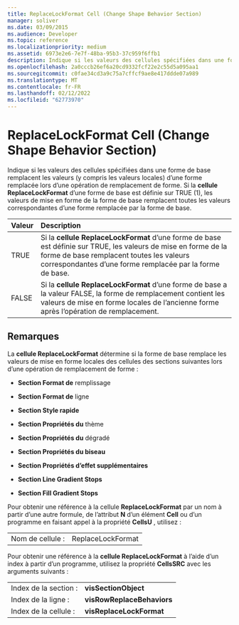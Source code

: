 ```yaml
---
title: ReplaceLockFormat Cell (Change Shape Behavior Section)
manager: soliver
ms.date: 03/09/2015
ms.audience: Developer
ms.topic: reference
ms.localizationpriority: medium
ms.assetid: 6973e2e6-7e7f-48ba-95b3-37c959f6ffb1
description: Indique si les valeurs des cellules spécifiées dans une forme de base remplacent les valeurs (y compris les valeurs locales) d’une forme remplacée lors d’une opération de remplacement de forme. Si la cellule ReplaceLockFormat d’une forme de base est définie sur TRUE (1), les valeurs de mise en forme de la forme de base remplacent toutes les valeurs correspondantes d’une forme remplacée par la forme de base.
ms.openlocfilehash: 2a0cccb26ef6a20cd9332fcf22e2c55d5a095aa1
ms.sourcegitcommit: c0fae34cd3a9c75a7cffcf9ae8e417ddde07a989
ms.translationtype: MT
ms.contentlocale: fr-FR
ms.lasthandoff: 02/12/2022
ms.locfileid: "62773970"
---
```

# <a name="replacelockformat-cell-change-shape-behavior-section"></a>ReplaceLockFormat Cell (Change Shape Behavior Section)

Indique si les valeurs des cellules spécifiées dans une forme de base remplacent les valeurs (y compris les valeurs locales) d’une forme remplacée lors d’une opération de remplacement de forme. Si la **cellule ReplaceLockFormat** d’une forme de base est définie sur TRUE (1), les valeurs de mise en forme de la forme de base remplacent toutes les valeurs correspondantes d’une forme remplacée par la forme de base. 
  
|**Valeur**|**Description**|
|:-----|:-----|
|TRUE  <br/> |Si la **cellule ReplaceLockFormat** d’une forme de base est définie sur TRUE, les valeurs de mise en forme de la forme de base remplacent toutes les valeurs correspondantes d’une forme remplacée par la forme de base. |
|FALSE  <br/> |Si la **cellule ReplaceLockFormat** d’une forme de base a la valeur FALSE, la forme de remplacement contient les valeurs de mise en forme locales de l’ancienne forme après l’opération de remplacement. |
   
## <a name="remarks"></a>Remarques

La **cellule ReplaceLockFormat** détermine si la forme de base remplace les valeurs de mise en forme locales des cellules des sections suivantes lors d’une opération de remplacement de forme : 
  
- **Section Format de** remplissage 
    
- **Section Format de** ligne 
    
- **Section Style rapide** 
    
- **Section Propriétés du** thème 
    
- **Section Propriétés du** dégradé 
    
- **Section Propriétés du biseau** 
    
- **Section Propriétés d’effet supplémentaires** 
    
- **Section Line Gradient Stops** 
    
- **Section Fill Gradient Stops** 
    
Pour obtenir une référence à la cellule **ReplaceLockFormat** par un nom à partir d’une autre formule, de l’attribut **N** d’un élément **Cell** ou d’un programme en faisant appel à la propriété **CellsU** , utilisez : 
  
|||
|:-----|:-----|
| Nom de cellule :  <br/> | ReplaceLockFormat  <br/> |
   
Pour obtenir une référence à la **cellule ReplaceLockFormat** à l’aide d’un index à partir d’un programme, utilisez la propriété **CellsSRC** avec les arguments suivants : 
  
|||
|:-----|:-----|
| Index de la section :  <br/> |**visSectionObject** <br/> |
| Index de la ligne :  <br/> |**visRowReplaceBehaviors** <br/> |
| Index de la cellule :  <br/> |**visReplaceLockFormat** <br/> |
   

